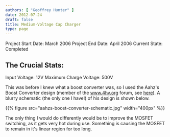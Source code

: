 ```yaml
---
authors: [ "Geoffrey Hunter" ]
date: 2012-07-24
draft: false
title: Medium-Voltage Cap Charger
type: page
---
```


Project Start Date: March 2006
Project End Date: April 2006
Current State: Completed

## The Crucial Stats:

Input Voltage: 12V
Maximum Charge Voltage: 500V

This was before I knew what a boost converter was, so I used the Aahz's Boost Converter  design (member of the www.4hv.org forum, see [here](https://4hv.org/e107_plugins/forum/forum_viewtopic.php?6457)). A blurry schematic (the only one I have!) of his design is shown below.

{{% figure src="aahzs-boost-converter-schematic.jpg" width="400px" %}}

The only thing I would do differently would be to improve the MOSFET switching, as it gets very hot during use. Something is causing the MOSFET to remain in it's linear region for too long.
